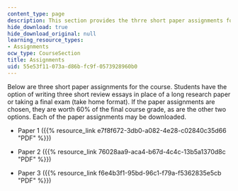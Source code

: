 ```yaml
---
content_type: page
description: This section provides the thrre short paper assignments for the course.
hide_download: true
hide_download_original: null
learning_resource_types:
- Assignments
ocw_type: CourseSection
title: Assignments
uid: 55e53f11-073a-d86b-fc9f-0573928960b0
---
```


Below are three short paper assignments for the course. Students have the option of writing three short review essays in place of a long research paper or taking a final exam (take home format). If the paper assignments are chosen, they are worth 60% of the final course grade, as are the other two options. Each of the paper assignments may be downloaded.

*   Paper 1 ({{% resource_link e7f8f672-3db0-a082-4e28-c02840c35d66 "PDF" %}})
*   Paper 2 ({{% resource_link 76028aa9-aca4-b67d-4c4c-13b5a1370d8c "PDF" %}})
    
*   Paper 3 ({{% resource_link f6e4b3f1-95bd-96c1-f79a-f5362835e5cb "PDF" %}})